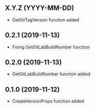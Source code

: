 ## X.Y.Z (YYYY-MM-DD)

- GetGitTagVersion function added

## 0.2.1 (2019-11-13)

- Fixing GetGitLabBuildNumber function

## 0.2.0 (2019-11-13)

- GetGitLabBuildNumber function added

## 0.1.0 (2019-11-12)

- CreateVersionProps function added